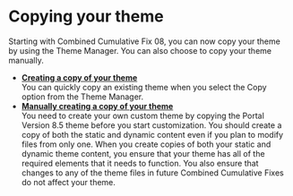 # Copying your theme

Starting with Combined Cumulative Fix 08, you can now copy your theme by using the Theme Manager. You can also choose to copy your theme manually.

-   **[Creating a copy of your theme](themeopt_themedev_copy.md)**  
You can quickly copy an existing theme when you select the Copy option from the Theme Manager.
-   **[Manually creating a copy of your theme](../copying_theme/manual_copy_theme/index.md)**  
You need to create your own custom theme by copying the Portal Version 8.5 theme before you start customization. You should create a copy of both the static and dynamic content even if you plan to modify files from only one. When you create copies of both your static and dynamic theme content, you ensure that your theme has all of the required elements that it needs to function. You also ensure that changes to any of the theme files in future Combined Cumulative Fixes do not affect your theme.


